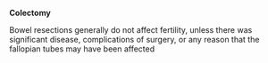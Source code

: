 **Colectomy**

Bowel resections generally do not affect fertility, unless there was significant disease, complications of surgery, or any reason that the fallopian tubes may have been affected
